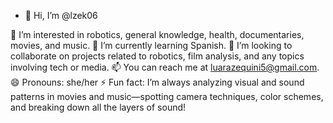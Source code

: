 - 👋 Hi, I’m @lzek06

👀 I’m interested in robotics, general knowledge, health, documentaries, movies, and music.
🌱 I’m currently learning Spanish.
💞️ I’m looking to collaborate on projects related to robotics, film analysis, and any topics involving tech or media.
📫 You can reach me at luarazequini5@gmail.com.
😄 Pronouns: she/her
⚡ Fun fact: I’m always analyzing visual and sound patterns in movies and music—spotting camera techniques, color schemes, and breaking down all the layers of sound!
<!---
lzek06/lzek06 is a ✨ special ✨ repository because its `README.md` (this file) appears on your GitHub profile.
You can click the Preview link to take a look at your changes.
--->

